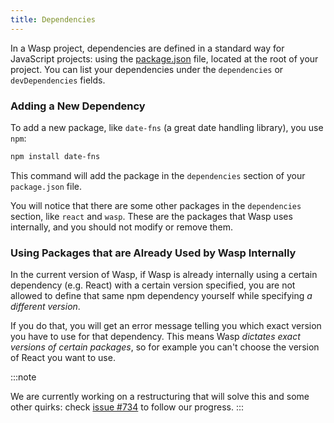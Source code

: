 ```yaml
---
title: Dependencies
---
```


In a Wasp project, dependencies are defined in a standard way for JavaScript projects: using the [package.json](https://docs.npmjs.com/cli/configuring-npm/package-json) file, located at the root of your project. You can list your dependencies under the `dependencies` or `devDependencies` fields.

### Adding a New Dependency

To add a new package, like `date-fns` (a great date handling library), you use `npm`:

```bash
npm install date-fns
```

This command will add the package in the `dependencies` section of your `package.json` file.

You will notice that there are some other packages in the `dependencies` section, like `react` and `wasp`. These are the packages that Wasp uses internally, and you should not modify or remove them.

### Using Packages that are Already Used by Wasp Internally

In the current version of Wasp, if Wasp is already internally using a certain dependency (e.g. React) with a certain version specified, you are not allowed to define that same npm dependency yourself while specifying _a different version_.

If you do that, you will get an error message telling you which exact version you have to use for that dependency.
This means Wasp _dictates exact versions of certain packages_, so for example you can't choose the version of React you want to use.

:::note

We are currently working on a restructuring that will solve this and some other quirks: check [issue #734](https://github.com/wasp-lang/wasp/issues/734) to follow our progress.
:::

